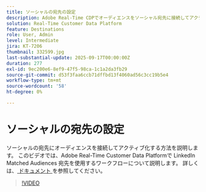 ```yaml
---
title: ソーシャルの宛先の設定
description: Adobe Real-Time CDPでオーディエンスをソーシャル宛先に接続してアクティブ化する方法を説明します。
solution: Real-Time Customer Data Platform
feature: Destinations
role: User, Admin
level: Intermediate
jira: KT-7206
thumbnail: 332599.jpg
last-substantial-update: 2025-09-17T00:00:00Z
duration: 277
exl-id: 9ec200e6-8ef9-47f5-98ca-1c1a2da3fb29
source-git-commit: d53f3faa6ccb71dffbd13f4060ad56c3cc19b5e4
workflow-type: tm+mt
source-wordcount: '58'
ht-degree: 0%

---
```


# ソーシャルの宛先の設定

ソーシャルの宛先にオーディエンスを接続してアクティブ化する方法を説明します。 このビデオでは、Adobe Real-Time Customer Data Platformで LinkedIn Matched Audiences 宛先を使用するワークフローについて説明します。  詳しくは、[ ドキュメント ](https://experienceleague.adobe.com/en/docs/experience-platform/destinations/catalog/social/overview) を参照してください。

>[!VIDEO](https://video.tv.adobe.com/v/332599/?learn=on&enablevpops)

